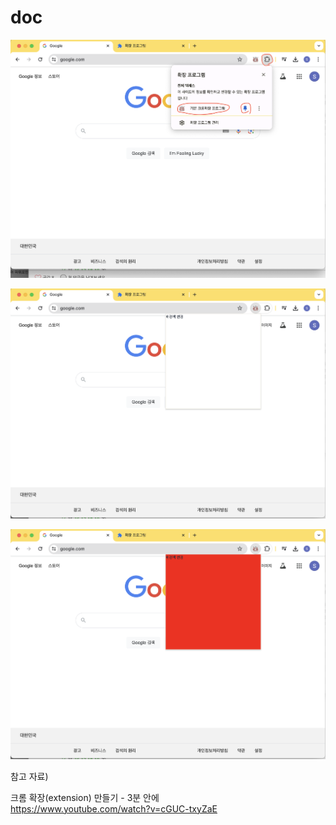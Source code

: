 # doc

![](attach-files/1.png?raw=true)

![](attach-files/2.png?raw=true)

![](attach-files/3.png?raw=true)

참고 자료)

크롬 확장(extension) 만들기 - 3분 안에  
https://www.youtube.com/watch?v=cGUC-txyZaE
